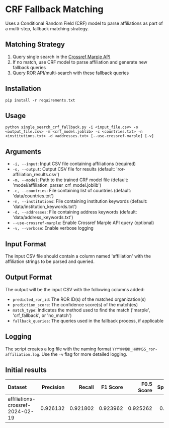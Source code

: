 # CRF Fallback Matching

Uses a Conditional Random Field (CRF) model to parse affiliations as part of a multi-step, fallback matching strategy.

## Matching Strategy

1. Query single search in the [Crossref Marple API](https://gitlab.com/crossref/labs/marple)
2. If no match, use CRF model to parse affiliation and generate new fallback queries
3. Query ROR API/multi-search with these fallback queries

## Installation

```
pip install -r requirements.txt
```

## Usage

```
python single_search_crf_fallback.py -i <input_file.csv> -o <output_file.csv> -m <crf_model.joblib> -c <countries.txt> -n <institutions.txt> -d <addresses.txt> [--use-crossref-marple] [-v]
```

## Arguments

- `-i, --input`: Input CSV file containing affiliations (required)
- `-o, --output`: Output CSV file for results (default: 'ror-affiliation_results.csv')
- `-m, --model`: Path to the trained CRF model file (default: 'model/affiliation_parser_crf_model.joblib')
- `-c, --countries`: File containing list of countries (default: 'data/countries.txt')
- `-n, --institutions`: File containing institution keywords (default: 'data/institution_keywords.txt')
- `-d, --addresses`: File containing address keywords (default: 'data/address_keywords.txt')
- `--use-crossref-marple`: Enable Crossref Marple API query (optional)
- `-v, --verbose`: Enable verbose logging

## Input Format

The input CSV file should contain a column named 'affiliation' with the affiliation strings to be parsed and queried.

## Output Format

The output will be the input CSV with the following columns added:

- `predicted_ror_id`: The ROR ID(s) of the matched organization(s)
- `prediction_score`: The confidence score(s) of the match(es)
- `match_type`: Indicates the method used to find the match ('marple', 'crf_fallback', or 'no_match')
- `fallback_queries`: The queries used in the fallback process, if applicable


## Logging

The script creates a log file with the naming format `YYYYMMDD_HHMMSS_ror-affiliation.log`. Use the `-v` flag for more detailed logging.

## Initial results

| Dataset                          |   Precision |   Recall |   F1 Score |   F0.5 Score |   Specificity |
|:---------------------------------|------------:|---------:|-----------:|-------------:|--------------:|
| affiliations-crossref-2024-02-19 |    0.926132 | 0.921802 |   0.923962 |     0.925262 |      0.732612 |





